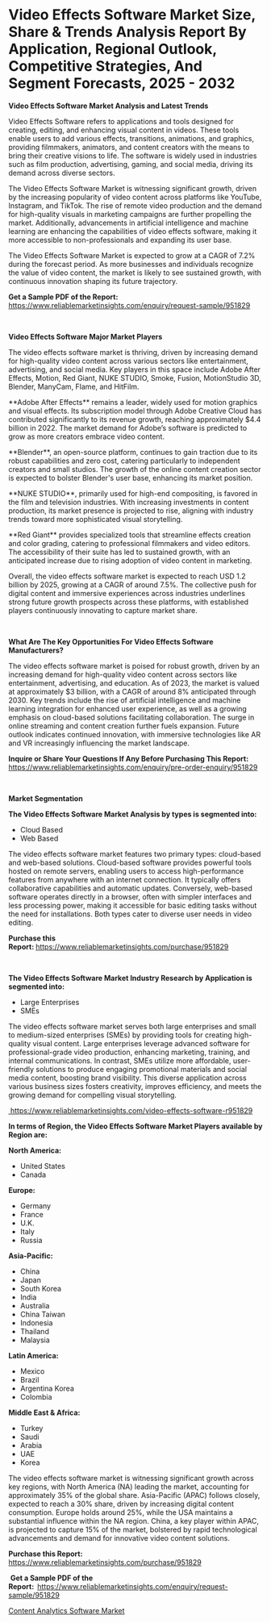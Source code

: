 <p><h1>Video Effects Software Market Size, Share & Trends Analysis Report By Application, Regional Outlook, Competitive Strategies, And Segment Forecasts, 2025 - 2032</h1></p><p><strong>Video Effects Software Market Analysis and Latest Trends</strong></p>
<p><p>Video Effects Software refers to applications and tools designed for creating, editing, and enhancing visual content in videos. These tools enable users to add various effects, transitions, animations, and graphics, providing filmmakers, animators, and content creators with the means to bring their creative visions to life. The software is widely used in industries such as film production, advertising, gaming, and social media, driving its demand across diverse sectors.</p><p>The Video Effects Software Market is witnessing significant growth, driven by the increasing popularity of video content across platforms like YouTube, Instagram, and TikTok. The rise of remote video production and the demand for high-quality visuals in marketing campaigns are further propelling the market. Additionally, advancements in artificial intelligence and machine learning are enhancing the capabilities of video effects software, making it more accessible to non-professionals and expanding its user base.</p><p>The Video Effects Software Market is expected to grow at a CAGR of 7.2% during the forecast period. As more businesses and individuals recognize the value of video content, the market is likely to see sustained growth, with continuous innovation shaping its future trajectory.</p></p>
<p><strong>Get a Sample PDF of the Report:&nbsp;</strong> <a href="https://www.reliablemarketinsights.com/enquiry/request-sample/951829?utm_campaign=2133&utm_medium=2&utm_source=Github&utm_content=ia&utm_term=06032025&utm_id=video-effects-software">https://www.reliablemarketinsights.com/enquiry/request-sample/951829</a></p>
<p>&nbsp;</p>
<p><strong>Video Effects Software Major Market Players</strong></p>
<p><p>The video effects software market is thriving, driven by increasing demand for high-quality video content across various sectors like entertainment, advertising, and social media. Key players in this space include Adobe After Effects, Motion, Red Giant, NUKE STUDIO, Smoke, Fusion, MotionStudio 3D, Blender, ManyCam, Flame, and HitFilm.</p><p>**Adobe After Effects** remains a leader, widely used for motion graphics and visual effects. Its subscription model through Adobe Creative Cloud has contributed significantly to its revenue growth, reaching approximately $4.4 billion in 2022. The market demand for Adobe’s software is predicted to grow as more creators embrace video content.</p><p>**Blender**, an open-source platform, continues to gain traction due to its robust capabilities and zero cost, catering particularly to independent creators and small studios. The growth of the online content creation sector is expected to bolster Blender's user base, enhancing its market position.</p><p>**NUKE STUDIO**, primarily used for high-end compositing, is favored in the film and television industries. With increasing investments in content production, its market presence is projected to rise, aligning with industry trends toward more sophisticated visual storytelling.</p><p>**Red Giant** provides specialized tools that streamline effects creation and color grading, catering to professional filmmakers and video editors. The accessibility of their suite has led to sustained growth, with an anticipated increase due to rising adoption of video content in marketing.</p><p>Overall, the video effects software market is expected to reach USD 1.2 billion by 2025, growing at a CAGR of around 7.5%. The collective push for digital content and immersive experiences across industries underlines strong future growth prospects across these platforms, with established players continuously innovating to capture market share.</p></p>
<p>&nbsp;</p>
<p><strong>What Are The Key Opportunities For Video Effects Software Manufacturers?</strong></p>
<p><p>The video effects software market is poised for robust growth, driven by an increasing demand for high-quality video content across sectors like entertainment, advertising, and education. As of 2023, the market is valued at approximately $3 billion, with a CAGR of around 8% anticipated through 2030. Key trends include the rise of artificial intelligence and machine learning integration for enhanced user experience, as well as a growing emphasis on cloud-based solutions facilitating collaboration. The surge in online streaming and content creation further fuels expansion. Future outlook indicates continued innovation, with immersive technologies like AR and VR increasingly influencing the market landscape.</p></p>
<p><strong>Inquire or Share Your Questions If Any Before Purchasing This Report:</strong> <a href="https://www.reliablemarketinsights.com/enquiry/pre-order-enquiry/951829?utm_campaign=2133&utm_medium=2&utm_source=Github&utm_content=ia&utm_term=06032025&utm_id=video-effects-software">https://www.reliablemarketinsights.com/enquiry/pre-order-enquiry/951829</a></p>
<p>&nbsp;</p>
<p><strong>Market Segmentation</strong></p>
<p><strong>The Video Effects Software Market Analysis by types is segmented into:</strong></p>
<p><ul><li>Cloud Based</li><li>Web Based</li></ul></p>
<p><p>The video effects software market features two primary types: cloud-based and web-based solutions. Cloud-based software provides powerful tools hosted on remote servers, enabling users to access high-performance features from anywhere with an internet connection. It typically offers collaborative capabilities and automatic updates. Conversely, web-based software operates directly in a browser, often with simpler interfaces and less processing power, making it accessible for basic editing tasks without the need for installations. Both types cater to diverse user needs in video editing.</p></p>
<p><strong>Purchase this Report:&nbsp;</strong><a href="https://www.reliablemarketinsights.com/purchase/951829?utm_campaign=2133&utm_medium=2&utm_source=Github&utm_content=ia&utm_term=06032025&utm_id=video-effects-software">https://www.reliablemarketinsights.com/purchase/951829</a></p>
<p>&nbsp;</p>
<p><strong>The Video Effects Software Market Industry Research by Application is segmented into:</strong></p>
<p><ul><li>Large Enterprises</li><li>SMEs</li></ul></p>
<p><p>The video effects software market serves both large enterprises and small to medium-sized enterprises (SMEs) by providing tools for creating high-quality visual content. Large enterprises leverage advanced software for professional-grade video production, enhancing marketing, training, and internal communications. In contrast, SMEs utilize more affordable, user-friendly solutions to produce engaging promotional materials and social media content, boosting brand visibility. This diverse application across various business sizes fosters creativity, improves efficiency, and meets the growing demand for compelling visual storytelling.</p></p>
<p><a href="https://www.reliablemarketinsights.com/video-effects-software-r951829?utm_campaign=2133&utm_medium=2&utm_source=Github&utm_content=ia&utm_term=06032025&utm_id=video-effects-software">&nbsp;https://www.reliablemarketinsights.com/video-effects-software-r951829</a></p>
<p><strong>In terms of Region, the Video Effects Software Market Players available by Region are:</strong></p>
<p>
    <p> <strong> North America: </strong>
        <ul>
            <li>United States</li>
            <li>Canada</li>
        </ul>
        </p> 
    <p> <strong> Europe: </strong>
        <ul>
            <li>Germany</li>
            <li>France</li>
            <li>U.K.</li>
            <li>Italy</li>
            <li>Russia</li>
        </ul>
        </p> 
    <p> <strong> Asia-Pacific: </strong>
        <ul>
            <li>China</li>
            <li>Japan</li>
            <li>South Korea</li>
            <li>India</li>
            <li>Australia</li>
            <li>China Taiwan</li>
            <li>Indonesia</li>
            <li>Thailand</li>
            <li>Malaysia</li>
        </ul>
        </p> 
    <p> <strong> Latin America: </strong>
        <ul>
            <li>Mexico</li>
            <li>Brazil</li>
            <li>Argentina Korea</li>
            <li>Colombia</li>
        </ul>
        </p> 
    <p> <strong> Middle East & Africa: </strong>
        <ul>
            <li>Turkey</li>
            <li>Saudi</li>
            <li>Arabia</li>
            <li>UAE</li>
            <li>Korea</li>
        </ul>
    </p>
    </p>
<p><p>The video effects software market is witnessing significant growth across key regions, with North America (NA) leading the market, accounting for approximately 35% of the global share. Asia-Pacific (APAC) follows closely, expected to reach a 30% share, driven by increasing digital content consumption. Europe holds around 25%, while the USA maintains a substantial influence within the NA region. China, a key player within APAC, is projected to capture 15% of the market, bolstered by rapid technological advancements and demand for innovative video content solutions.</p></p>
<p><strong>Purchase this Report: </strong><a href="https://www.reliablemarketinsights.com/purchase/951829?utm_campaign=2133&utm_medium=2&utm_source=Github&utm_content=ia&utm_term=06032025&utm_id=video-effects-software">https://www.reliablemarketinsights.com/purchase/951829</a></p>
<p>&nbsp;<strong>Get a Sample PDF of the Report:&nbsp;&nbsp;</strong><a href="https://www.reliablemarketinsights.com/enquiry/request-sample/951829?utm_campaign=2133&utm_medium=2&utm_source=Github&utm_content=ia&utm_term=06032025&utm_id=video-effects-software">https://www.reliablemarketinsights.com/enquiry/request-sample/951829</a></p>
<p><strong></strong></p>
<p><p><a href="https://github.com/irfadac/Market-Research-Report-List-5/blob/main/content-analytics-software-market.md?utm_campaign=2133&utm_medium=2&utm_source=Github&utm_content=ia&utm_term=06032025&utm_id=video-effects-software">Content Analytics Software Market</a></p></p>